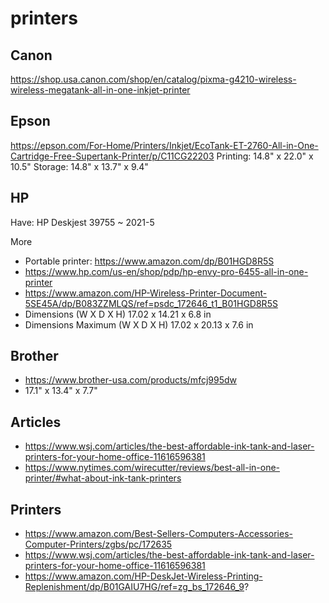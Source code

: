 # printers


## Canon

https://shop.usa.canon.com/shop/en/catalog/pixma-g4210-wireless-wireless-megatank-all-in-one-inkjet-printer

## Epson

https://epson.com/For-Home/Printers/Inkjet/EcoTank-ET-2760-All-in-One-Cartridge-Free-Supertank-Printer/p/C11CG22203
Printing: 14.8" x 22.0" x 10.5"
Storage: 14.8" x 13.7" x 9.4"

## HP

Have: HP Deskjest 39755 ~ 2021-5

More
* Portable printer: https://www.amazon.com/dp/B01HGD8R5S
* https://www.hp.com/us-en/shop/pdp/hp-envy-pro-6455-all-in-one-printer
* https://www.amazon.com/HP-Wireless-Printer-Document-5SE45A/dp/B083ZZMLQS/ref=psdc_172646_t1_B01HGD8R5S
* Dimensions (W X D X H) 17.02 x 14.21 x 6.8 in
* Dimensions Maximum (W X D X H) 17.02 x 20.13 x 7.6 in

## Brother

* https://www.brother-usa.com/products/mfcj995dw
* 17.1" x 13.4" x 7.7"

## Articles

* https://www.wsj.com/articles/the-best-affordable-ink-tank-and-laser-printers-for-your-home-office-11616596381
* https://www.nytimes.com/wirecutter/reviews/best-all-in-one-printer/#what-about-ink-tank-printers

## Printers

* https://www.amazon.com/Best-Sellers-Computers-Accessories-Computer-Printers/zgbs/pc/172635
* https://www.wsj.com/articles/the-best-affordable-ink-tank-and-laser-printers-for-your-home-office-11616596381
* https://www.amazon.com/HP-DeskJet-Wireless-Printing-Replenishment/dp/B01GAIU7HG/ref=zg_bs_172646_9?